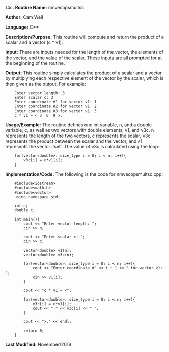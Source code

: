 14c. **Routine Name:**           nmvecopsmultsc

   **Author:** Cam Weil

   **Language:** C++

   **Description/Purpose:** This routine will compute and return the product of a scalar and a vector (c * v1).
   
   **Input:** There are inputs needed for the length of the vector, the elements of the vector, and the value of the scalar. These inputs are all prompted for at the beginning of the routine.

   **Output:** This routine simply calculates the product of a scalar and a vector by multiplying each respective element of the vector by the scalar, which is then given as the output. For example:
   
        Enter vector length: 3
        Enter scalar c: 3
        Enter coordinate #1 for vector v1: 1
        Enter coordinate #2 for vector v1: 2
        Enter coordinate #3 for vector v1: 3
        c * v1 = < 3  6  9 >.

   **Usage/Example:** The routine defines one int variable, n, and a double variable, c, as well as two vectors with double elements, v1, and v3c. n represents the length of the two vectors, c represents the scalar, v3c represents the product between the scalar and the vector, and v1 represents the vector itself. The value of v3c is calculated using the loop:
   
        for(vector<double>::size_type i = 0; i < n; i++){
            v3c[i] = c*v1[i];
        }

   **Implementation/Code:** The following is the code for nmvecopsmultsc.cpp:

        #include<iostream>
        #include<math.h>
        #include<vector>
        using namespace std;

        int n;
        double c;

        int main(){
            cout << "Enter vector length: ";
            cin >> n;

            cout << "Enter scalar c: ";
            cin >> c;

            vector<double> v1(n);
            vector<double> v3c(n);

            for(vector<double>::size_type i = 0; i < n; i++){
                cout << "Enter coordinate #" << i + 1 << " for vector v1: ";
                cin >> v1[i];
            }

            cout << "c * v1 = <";

            for(vector<double>::size_type i = 0; i < n; i++){
                v3c[i] = c*v1[i];
                cout << " " << v3c[i] << " ";
            }

            cout << ">." << endl;

            return 0;
        }

   **Last Modified:** November/2018
